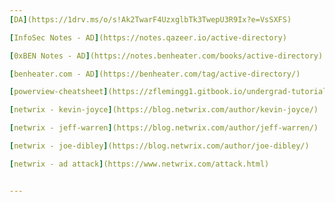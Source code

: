 ```yaml
---
[DA](https://1drv.ms/o/s!Ak2TwarF4UzxglbTk3TwepU3R9Ix?e=VsSXFS)  

[InfoSec Notes - AD](https://notes.qazeer.io/active-directory)    

[0xBEN Notes - AD](https://notes.benheater.com/books/active-directory)  

[benheater.com - AD](https://benheater.com/tag/active-directory/)  

[powerview-cheatsheet](https://zflemingg1.gitbook.io/undergrad-tutorials/powerview/powerview-cheatsheet)  

[netwrix - kevin-joyce](https://blog.netwrix.com/author/kevin-joyce/)  

[netwrix - jeff-warren](https://blog.netwrix.com/author/jeff-warren/)  

[netwrix - joe-dibley](https://blog.netwrix.com/author/joe-dibley/)  

[netwrix - ad attack](https://www.netwrix.com/attack.html)


---
```



